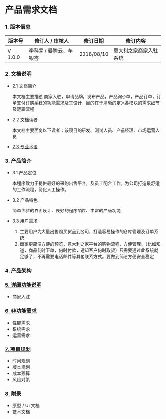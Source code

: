 # 产品需求文档
### 1. 版本信息
  版本号   |  修订人 / 审核人  |   修订日期   | 修订内容
--------- | --------------- | ----------- | --------
 V 1.0.0  | 李科霖 / 晏腾云、车银杏| 2018/08/10  | 意大利之家商家入驻系统
### 2. 文档说明
- 2.1 文档简介

  本文档主要描述 商家入驻，申请品牌，发布产品，产品询价单，产品订单，订单支付订购系统的功能需求及其设计，目的在于清晰的定义各模块的需求细节及逻辑流程
- 2.2 文档读者

  本文档主要面向以下读者：该项目的研发、测试人员、产品经理、市场运营人员
- [2.3 专业术语](./content/2_3_Terminology.md)
### 3. 产品简介
- 3.1 产品定位

  本程序致力于提供最好的采购出售平台，及员工配合工作，为公司打造最舒适的工作流程，简化人工操作。
- 3.2 产品特色

  简单优雅的界面设计、良好的程序响应、丰富的产品功能
- 3.3 用户需求

  1. 主要用户为大量出售购买货品到公司，打造容易操作的仓库管理及订单系统
  2. 商家更简洁方便的预览，意大利之家平台的购物流程，方便管理。（比如知道，商品何时下单，何时付款，通知客户何时取货）只需要通过此系统就足够了，不再需要电话邮件等其他联系方式。要做到简洁方便安全稳定
### [4. 产品架构](./content/4_Structure.md)
### [5. 详细功能说明](./content/5_Function.md)
- 商家入驻

### [6. 非功能需求](./content/6_NotFunction.md)
- 性能需求
- 系统需求
- 运营需求
### [7. 项目规划](./content/7_Planning.md)
- 时间规划
- 版本规划
- 成本预算
- 风险对策
### [8. 附录](./content/8_Appendix.md)
- 原型 / UI 文档
- 技术文档
